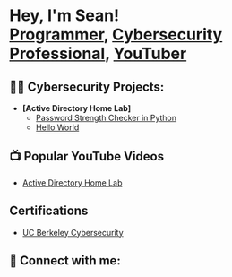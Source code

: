 <h1>Hey, I'm Sean! <br/><a href="https://github.com/arbtek">Programmer</a>, <a href="https://www.linkedin.com/in/siavashetesham/">Cybersecurity Professional</a>, <a href="https://www.youtube.com/channel/UCwSfWkgGwtarTVomBVfGqcA">YouTuber</a></h1>

<h2>👨‍💻 Cybersecurity Projects:</h2>

- <b>[Active Directory Home Lab]</b>
  - [Password Strength Checker in Python](https://github.com/arbtek/password-stength-check)
  - [Hello World](https://github.com/arbtek)

<h2>📺 Popular YouTube Videos</h2>

- [Active Directory Home Lab](https://www.youtube.com/arbtek)

<h2> Certifications </h2>

- [UC Berkeley Cybersecurity](https://youtube.com/arbtek)

<h2> 🤳 Connect with me:</h2>

[tryhackme]: https://tryhackme.com/p/arbtek
[youtube]: https://www.youtube.com/channel/UCwSfWkgGwtarTVomBVfGqcA
[duolingo]: https://www.duolingo.com/profile/arbtek
[linkedin]: https://linkedin.com/in/siavashetesham/
